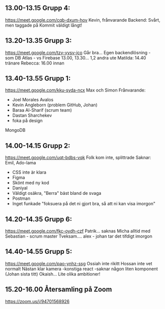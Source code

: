 

## 13.00-13.15 Grupp 4:
https://meet.google.com/cqb-dxum-hov
Kevin, frånvarande
Backend: Svårt, men taggade på
Kommit väldigt långt!

## 13.20-13.35 Grupp 3: 
https://meet.google.com/tzy-yysv-jco
Går bra...
Egen backendlösning - som DB
Atlas - vs Firebase
13.00, 13.30... 1,2 andra ute
Matilda: 14.40 tränare
Rebecca: 16.00 innan

## 13.40-13.55 Grupp 1:
https://meet.google.com/kku-syda-ncx
Max och Simon
Frånvarande:
* Joel Morales Avalos
* Kevin Angleborn (problem GitHub, Johan)
* Baraa Al-Sharif (scrum team)
* Dastan Sharchekev
* foka på design

MongoDB



## 14.00-14.15 Grupp 2:
https://meet.google.com/uqt-bdbs-vqk
Folk kom inte, splittrade
Saknar: Emil, Ado-lama
* CSS inte är klara
* Figma
* Skönt med ny kod
* Daniyal 
* Väldigt osäkra, "Berra" bäst bland de svaga
* Postman
* Inget funkade "foksuera på det ni gjort bra, så att ni kan visa imorgon"


## 14.20-14.35 Grupp 6:
https://meet.google.com/fkc-oydh-czf
Patrik... saknas
Micha alltid med
Sebastian - scrum master
Tveksam....
alex - johan tar det tifdigt imorgon


## 14.40-14.55 Grupp 5:
https://meet.google.com/pao-ynhz-ssg
Ossiah inte rikitt
Hossan inte vet normalt
Nästan klar kamera -konstiga react -saknar någon liten komponent (Johan sista titt)
Okaish... Lite olika ambitioner!

## 15.20-16.00 Återsamling på Zoom
https://zoom.us/j/94701568926